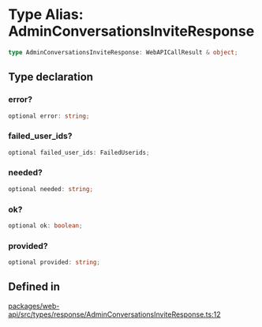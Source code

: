 # Type Alias: AdminConversationsInviteResponse

```ts
type AdminConversationsInviteResponse: WebAPICallResult & object;
```

## Type declaration

### error?

```ts
optional error: string;
```

### failed\_user\_ids?

```ts
optional failed_user_ids: FailedUserids;
```

### needed?

```ts
optional needed: string;
```

### ok?

```ts
optional ok: boolean;
```

### provided?

```ts
optional provided: string;
```

## Defined in

[packages/web-api/src/types/response/AdminConversationsInviteResponse.ts:12](https://github.com/slackapi/node-slack-sdk/blob/c15385ef93ccdde9702f52f7d1f445999203d794/packages/web-api/src/types/response/AdminConversationsInviteResponse.ts#L12)
